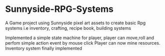 # Sunnyside-RPG-Systems
A Game project using Sunnyside pixel art assets to create basic Rpg systems i.e inventory, crafting, recipe book, building systems

Implemented a simple state machine for player, player can move,roll and perfom simple action event by mouse click
Player can now mine resources.
Inventory system finally implemented
